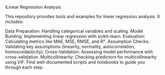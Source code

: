 iLinear Regression Analysis

This repository provides tools and examples for linear regression analysis. It includes:

Data Preparation: Handling categorical variables and scaling.
Model Building: Implementing linear regression with scikit-learn.
Evaluation: Calculating metrics like MAE, MSE, RMSE, and R².
Assumption Checks: Validating key assumptions (linearity, normality, autocorrelation, homoscedasticity).
Cross-Validation: Assessing model performance with cross-validation.
Multicollinearity: Checking predictors for multicollinearity using VIF.
Find well-documented scripts and notebooks to guide you through each step.
